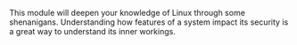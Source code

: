 This module will deepen your knowledge of Linux through some shenanigans.
Understanding how features of a system impact its security is a great way to understand its inner workings.
